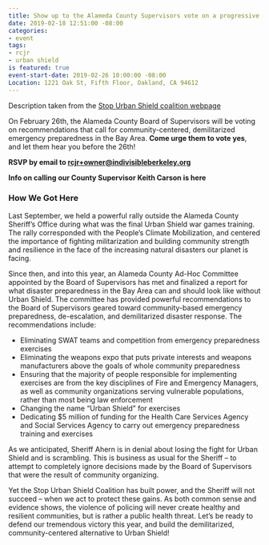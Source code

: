 ```yaml
---
title: Show up to the Alameda County Supervisors vote on a progressive Urban Shield
date: 2019-02-18 12:51:00 -08:00
categories:
- event
tags:
- rcjr
- urban shield
is featured: true
event-start-date: 2019-02-26 10:00:00 -08:00
Location: 1221 Oak St, Fifth Floor, Oakland, CA 94612
---
```


Description taken from the [Stop Urban Shield coalition webpage](http://stopurbanshield.org/feb-26-urban-shield-is-gone-lets-keep-it-that-way/)

On February 26th, the Alameda County Board of Supervisors will be voting on recommendations that call for community-centered, demilitarized emergency preparedness in the Bay Area. **Come urge them to vote yes**, and let them hear you before the 26th!

**RSVP by email to [rcjr+owner@indivisibleberkeley.org](mailto:rcjr+owner@indivisibleberkeley.org)**

**Info on calling our County Supervisor Keith Carson is here**

### How We Got Here

Last September, we held a powerful rally outside the Alameda County Sheriff’s Office during what was the final Urban Shield war games training. The rally corresponded with the People’s Climate Mobilization, and centered the importance of fighting militarization and building community strength and resilience in the face of the increasing natural disasters our planet is facing.

Since then, and into this year, an Alameda County Ad-Hoc Committee appointed by the Board of Supervisors has met and finalized a report for what disaster preparedness in the Bay Area can and should look like without Urban Shield. The committee has provided powerful recommendations to the Board of Supervisors geared toward community-based emergency preparedness, de-escalation, and demilitarized disaster response. The recommendations include:

 -   Eliminating SWAT teams and competition from emergency preparedness exercises
 -   Eliminating the weapons expo that puts private interests and weapons manufacturers above the goals of whole community preparedness
 -   Ensuring that the majority of people responsible for implementing exercises are from the key disciplines of Fire and Emergency Managers, as well as community organizations serving vulnerable populations, rather than most being law enforcement
 -   Changing the name “Urban Shield” for exercises
 -   Dedicating $5 million of funding for the Health Care Services Agency and Social Services Agency to carry out emergency preparedness training and exercises

As we anticipated, Sheriff Ahern is in denial about losing the fight for Urban Shield and is scrambling. This is business as usual for the Sheriff – to attempt to completely ignore decisions made by the Board of Supervisors that were the result of community organizing.

Yet the Stop Urban Shield Coalition has built power, and the Sheriff will not succeed – when we act to protect these gains. As both common sense and evidence shows, the violence of policing will never create healthy and resilient communities, but is rather a public health threat. Let’s be ready to defend our tremendous victory this year, and build the demilitarized, community-centered alternative to Urban Shield!
